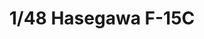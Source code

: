 ---
layout: product
title: "1/48 Hasegawa F-15C"
price: "5400" 
desc: "Maketa"
img_path: "/assets/img/HSGW07010.webp"
brand: "N/A"
available: true
special_offer: true
new: false
soon: false
cat: "010000"
subcat: "013400"
subsubcat: "0N/A"
sifra: "HSGW07010"
popular: false
---